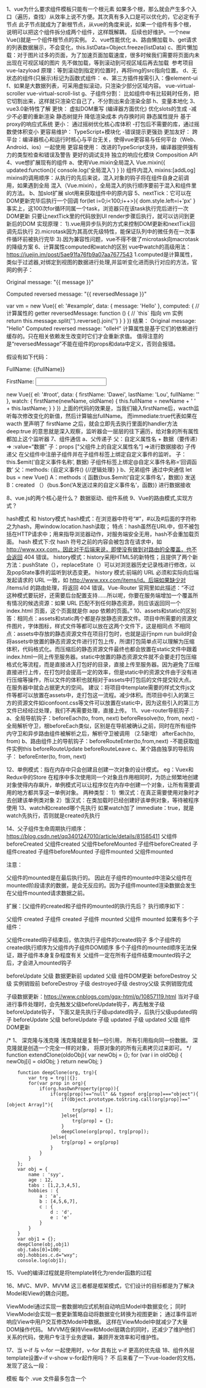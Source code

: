 1、vue为什么要求组件模板只能有一个根元素
 如果多个根，那么就会产生多个入口（遍历，查找）从效率上说不方便。其次真有多入口是可以优化的，它必定有子节点
 此子节点就成为了新根节点，从vue的角度来说，如果一个组件有多个根，说明可以把这个组件拆分成两个组件，这样既解耦，
 后续也好维护。一个new Vue()就是一个组件根节点的实例。
2、vue性能优化
 a、路由懒加载
 b、get请求的列表数据展示，不会变化，this.listData=Object.freeze(listData)
 c、图片懒加载：对于图片过多的页面，为了加速页面加载速度，很多时候我们需要将页面内未出现在可视区域的图片
    先不做加载，等到滚动到可视区域后再去加载
    <img v-lazy="/static/img/1.png">
    参考项目 vue-lazyload
    原理：等到滚动到指定的位置时，再将img的src指向位置。
d、无状态的组件(只展示)标记为函数式组件：<template functional></template>
e、第三方插件按需引入：像element-ui
f、如果是大数据列表，可采用虚拟滚动，只渲染少部分区域内容。 vue-virtual-scroller  vue-virtual-scroll-list
g、子组件分割： 比如组件中有比较耗时任务，把它切割出来，这样就只渲染它自己了，不分割出来会渲染全部
h、变量本地化
3、vue3.0新特性了解
  更快： 
    虚拟DOM重写   (编译器方面优化)
    优化slots的生成   -减少不必要的重新渲染
    静态树提升      降低渲染成本  内存换时间
    静态属性提升
    基于proxy的响应式系统
  更小：
    通过摇树优化核心库体积   -打包后不需要的库，通过摇数使体积变小
  更容易维护：
    TypeScript+模块化  -错误提示更强劲
  更加友好：
    跨平台：编译器核心和运行时核心与平台无关，使得vue更容易与任何平台（Web、Android、ios）一起使用
  更容易使用：
    改进的TypeScript支持，编译器提供强有力的类型检查和错误及警告
    更好的调试支持
    独立的响应化模块
    Composition API
4、vue想扩展现有的组件
  a、使用Vue.mixin全局混入
     Vue.mixin({
         updated:function(){
             console.log('全局混入')
         }
     })
     组件内混入 mixins:[addLog]
    mixins的调用顺序：从执行的先后来说，混入对象的钩子将在组件自身之前调用，如果遇到全局
    混入（Vue.mixin），全局混入的执行顺序要前于混入和组件里的方法。
  b、加slot扩展
    slot用来获取组件中的原内容
5、nextTick：它可以在DOM更新完毕后执行一个回调
  for(let i=0;i<100;i++>){
      dom.style.left=i+'px'
  }
  事实上，这100次for循环同属一个task，浏览器只在该task执行完后进行一次DOM更新
  只要让nextTick里的代码放到UI render步骤后执行，就可以访问到更新后的DOM
  实现原理：
   1).vue用异步队列的方式来控制DOM更新和nextTick回调先后执行
   2).microtask因为其高优先级特性，能保证队列中的微任务在一次事件循环前被执行完毕
   3).因为兼容性问题，vue不得不做了microtask向macrotask的降级方案
6、计算属性computed和watch的区别
  vue中watch的高级用法：  https://juejin.im/post/5ae91fa76fb9a07aa7677543
  1.computed是计算属性，类似于过滤器,对绑定到视图的数据进行处理,并监听变化进而执行对应的方法，官网的例子：
<div id="example">
  <p>Original message: "{{ message }}"</p>
  <p>Computed reversed message: "{{ reversedMessage }}"</p>
</div>
var vm = new Vue({
  el: '#example',
  data: {
    message: 'Hello'
  },
  computed: {
    // 计算属性的 getter
    reversedMessage: function () {
      // `this` 指向 vm 实例
      return this.message.split('').reverse().join('')
    }
  }
})
结果：
Original message: "Hello"
Computed reversed message: "olleH"
计算属性是基于它们的依赖进行缓存的。只在相关依赖发生改变时它们才会重新求值。
值得注意的是“reversedMessage”不能在组件的props和data中定义，否则会报错。

假设有如下代码：
<div>
      <p>FullName: {{fullName}}</p>
      <p>FirstName: <input type="text" v-model="firstName"></p>
</div>

new Vue({
  el: '#root',
  data: {
    firstName: 'Dawei',
    lastName: 'Lou',
    fullName: ''
  },
  watch: {
    firstName(newName, oldName) {
      this.fullName = newName + ' ' + this.lastName;
    }
  } 
})
上面的代码的效果是，当我们输入firstName后，wacth监听每次修改变化的新值，然后计算输出fullName。
而immediate:true代表如果在 wacth 里声明了 firstName 之后，就会立即先去执行里面的handler方法
deep:true 的意思就是深入观察，监听器会一层层的往下遍历，给对象的所有属性都加上这个监听器
7、组件通信
 a、父传递子
父：自定义属性名 + 数据（要传递）=> :value=“数据”
子：props ["父组件上的自定义属性名“] =>进行数据接收)
子传递父
在父组件中注册子组件并在子组件标签上绑定自定义事件的监听。
子：this.$emit(‘自定义事件名称’, 数据) 子组件标签上绑定@自定义事件名称=‘回调函数’
父：methods: {自定义事件() {//逻辑处理} }
b、兄弟组件
通过中央通信 let bus = new Vue()
A：methods :{ 函数{bus.$emit(‘自定义事件名’，数据)} 发送
B：created （）{bus.$on(‘A发送过来的自定义事件名’，函数)} 进行数据接收

8、vue.js的两个核心是什么？
  数据驱动、组件系统
9、Vue的路由模式,实现方式？

hash模式 和 history模式
hash模式：在浏览器中符号“#”，#以及#后面的字符称之为hash，用window.location.hash读取；
特点：hash虽然在URL中，但不被包括在HTTP请求中；用来指导浏览器动作，对服务端安全无用，hash不会重加载页面。
hash 模式下:仅 hash 符号之前的内容会被包含在请求中，如 http://www.xxx.com，因此对于后端来说，即使没有做到对路由的全覆盖，也不会返回 404 错误。
history模式：history采用HTML5的新特性；且提供了两个新方法：pushState（），replaceState（）可以对浏览器历史记录栈进行修改，以及popState事件的监听到状态变更。
history 模式:前端的 URL 必须和实际向后端发起请求的 URL 一致，如 http://www.xxx.com/items/id。后端如果缺少对 /items/id 的路由处理，将返回 404 错误。Vue-Router 官网里如此描述：“不过这种模式要玩好，还需要后台配置支持……所以呢，你要在服务端增加一个覆盖所有情况的候选资源：如果 URL 匹配不到任何静态资源，则应该返回同一个 index.html 页面，这个页面就是你 app 依赖的页面。”
10、assets和static的区别
答：相同点：assets和static两个都是存放静态资源文件。项目中所需要的资源文件图片，字体图标，样式文件等都可以放在这两个文件下，这是相同点 
不相同点：assets中存放的静态资源文件在项目打包时，也就是运行npm run build时会将assets中放置的静态资源文件进行打包上传，所谓打包简单点可以理解为压缩体积，代码格式化。而压缩后的静态资源文件最终也都会放置在static文件中跟着index.html一同上传至服务器。static中放置的静态资源文件就不会要走打包压缩格式化等流程，而是直接进入打包好的目录，直接上传至服务器。因为避免了压缩直接进行上传，在打包时会提高一定的效率，但是static中的资源文件由于没有进行压缩等操作，所以文件的体积也就相对于assets中打包后的文件提交较大点。在服务器中就会占据更大的空间。
建议：将项目中template需要的样式文件js文件等都可以放置在assets中，走打包这一流程。减少体积。而项目中引入的第三方的资源文件如iconfoont.css等文件可以放置在static中，因为这些引入的第三方文件已经经过处理，我们不再需要处理，直接上传。
11、vue-router导航钩子：
  a、全局导航钩子：beforeEach(to, from, next) 
                  beforeResolve(to, from, next) -全局解析守卫，根beforeEach类似，区别是在导航被确认之前，同时在所有组件内守卫和异步路由组件被解析之后，解析守卫被调用 （2.5新增）
                  afterEach(to, from)
  b、路由组件上的导航钩子：beforeRouteEnter(to,from,next) -不能获取组件实例this
                         beforeRouteUpdate  beforeRouteLeave
  c、某个路由独享的导航钩子： beforeEnter(to, from, next)

12、单例模式：指在内存中只会创建且创建一次对象的设计模式。
  eg：Vuex和Redux中的Store
  在程序中多次使用同一个对象且作用相同时，为防止频繁地创建对象使得内存飙升，单例模式可以让程序仅在内存中创建一个对象，让所有需要调用的地方都共享这一单例对象。
  两种类型： 
    1）懒汉式：在真正需要使用对象时才去创建该单例类对象
    2）饿汉式：在类加载时已经创建好该单例对象，等待被程序使用
13、watch和created哪个先执行
 如果watch加了 immediate：true，就是watch先执行，否则就是created先执行

14、父子组件生命周期执行顺序：
https://blog.csdn.net/qq3401247010/article/details/81585411
<template>
  <div id="parent">
    <child></child>
  </div>
</template>
父组件beforeCreated
父组件created
父组件beforeMounted
子组件beforeCreated
子组件created
子组件beforeMounted
子组件mounted
父组件mounted

注意：

父组件的mounted是在最后执行的。
因此在子组件的mounted中渲染父组件在mounted阶段请求的数据，是会无反应的。因为子组件mounted渲染数据会发生在父组件mounted请求数据之前。

扩展：[父组件的created和子组件的mounted的执行先后？
执行顺序如下：

父组件 created
子组件 created
子组件 mounted
父组件 mounted
如果有多个子组件：

父组件created钩子结束后，依次执行子组件的created钩子
多个子组件的created执行顺序为父组件内子组件DOM顺序
多个子组件的mounted顺序无法保证，跟子组件本身复杂程度有关
父组件一定在所有子组件结束mounted钩子之后，才会进入mounted钩子

beforeUpdate 父级 数据更新前
updated 父级 组件DOM更新
beforeDestroy 父级 实例销毁前
beforeDestroy 子级
destroyed子级
destroy父级 实例销毁完成

子级数据更新：https://www.cnblogs.com/gqx-html/p/10857119.html
当对子级进行事件处理时，会先触发父级beforeUpdate钩子，再去触发子级beforeUpdate钩子，
下面又是先执行子级updated钩子，后执行父级updated钩子
beforeUpdate 父级
beforeUpdate 子级
updated 子级
updated 父级 组件DOM更新

 /* 1、 深克隆与浅克隆
        浅克隆就是复制一份引用， 所有引用指向同一份数据。
        深克隆就是创造一个完全一样的对象， 将原对象的的所有元素拷贝过来即可。
    */
        function extendClone(oldoObj){
            var newObj = {};
            for (var i in oldObj) {
                newObj[i] = oldObj;
            }
            return newObj;
        }

        function deepClone(org, trg){
            var trg = trg||{};
            for(var prop in org){
                if(org.hasOwnProperty(prop)){
                    if(org[prop]!=="null" && typeof org[prop]==="object"){
                        if(Object.prototype.toString.call(org[prop])=="[object Array]"){
                            trg[prop] = [];
                        }else{
                            trg[prop] = {};
                        }
                        deepClone(org[prop], trg[prop]);
                    }else{
                        trg[prop] = org[prop]
                    }
                }
            }
        };
        var obj = {
            name : 'syy',
            age : 12,
            tabs : [1,2,3,4,5],
            hobbies : {
                a : 'a',
                b : [4,5,6,7],
                c : {
                    d : 'd',
                    e : 'e'
                }
            }
        }
        var obj1 = {};
        deepClone(obj,obj1)
        obj.tabs[0]=100;
        obj.hobbies.c.d="wxy";
        console.log(obj1);

15、Vue的编译过程就是将template转化为render函数的过程

16、MVC、MVP、MVVM
这三者都是框架模式，它们设计的目标都是为了解决Model和View的耦合问题。

ViewModel通过实现一套数据响应式机制自动响应Model中数据变化；
同时ViewModel会实现一套更新策略自动将数据变化转换为视图更新；
通过事件监听响应View中用户交互修改Model中数据。
这样在ViewModel中就减少了大量DOM操作代码。
MVVM在保持View和Model层耦合的同时，还减少了维护他们关系的代码，使用户专注于业务逻辑，兼顾开发效率和可维护性。

17、当 v-if 与 v-for 一起使用时，v-for 具有比 v-if 更高的优先级
18、组件外层template设置v-if v-show v-for起作用吗？ 不
后来看了一下vue-loader的文档，发现了这么一段：

模板
每个 .vue 文件最多包含一个 <template>块。
内容将被提取并传递给 vue-template-compiler 为字符串，预处理为 JavaScript 渲染函数，并最终注入到从 <script> 导出的组件中。
意思是，单文件组件的template相当于是一个标明需要交给Vue的渲染函数进行处理的内容范围的占位符，webpack处理的时候会直接提取出最外层template内的内容，忽略掉template这个标签本身，所以写在template上的属性和指令都是没有用的。

那为什么写在里面的template就能用呢？因为这两个根本不是一个东西，只是正好同名了而已。最外面的那个只是一个占位符，里面的则有实际的用途。

总结：组件最外层的template上面的属性和指令不起作用
     内层的template上设key报错：<template> cannot be keyed. Place the key on real elements instead. 应该将key设置到template内实际元素上
     内层template标签不支持v-show 但支持v-if、v-for、v-else、v-else-if
     
19、data为什么是一个函数而不是一个对象？
抽离出的组件有复用性，如果data是一个对象，那么它所有的实例都会共享这些数据。
在js中函数具有独立作用域，外部无法访问其内部变量。
20、new 做了那些事？
描述new一个对象的过程

创建一个新对象
this指向这个新对象
执行代码 对this赋值
返回this

new操作符新建了一个空对象，这个对象原型指向构造函数的prototype，执行构造函数后返回这个对象

1、创建一个空的对象
2、链接到原型
3、绑定this指向，执行构造函数
4、确保返回的是对象 
21、跨域
https://www.imooc.com/article/291931

22、vue的依赖收集在哪个生命周期进行？
23、vue动态路由
24、vue的$set和劫持数组7个方法做了什么（原理）？



  

